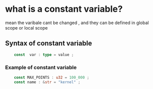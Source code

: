 # what is a constant variable?

mean the varibale cant be changed , and they can be defined in global scope or local scope

## Syntax of constant variable

```rust 
    const  var : type = value ;
```

### Example of constant variable

```rust
    const MAX_POINTS : u32 = 100_000 ;
    const name : &str = "kernel" ;
```

